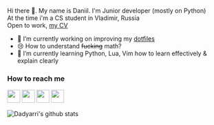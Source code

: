 Hi there 👋. My name is Daniil. I'm Junior developer (mostly on Python)  
At the time i'm a CS student in Vladimir, Russia  
Open to work, [my CV](https://clck.ru/V8KW2)

- 🔭 I’m currently working on improving my [dotfiles](https://github.com/dadyarri/dotfiles)
- :cry: How to understand ~~fucking~~ math?
- 🌱 I’m currently learning Python, Lua, Vim how to learn effectively & explain clearly

### How to reach me

<a title="Vkontakte" href="https://vk.me/dadyarri"><img width="30" src="https://user-images.githubusercontent.com/51821039/118550882-ecf52200-b765-11eb-93fb-1c8b80635115.png"></a>
<a title="Telegram" href="https://t.me/dadyarri"><img width="30" src="https://user-images.githubusercontent.com/51821039/118549811-a0f5ad80-b764-11eb-864e-a1d5cf7d2830.png"></a>
<a title="Blog (in Russian)" href="https://t.me/dadyarriscorner"><img width="30" src="https://user-images.githubusercontent.com/51821039/118550586-88d25e00-b765-11eb-8698-9317c84217e2.png"></a>
<a title="Linkedin" href="https://linkdein.com/in/dadyarri"><img width="30" src="https://user-images.githubusercontent.com/51821039/119899629-09eed980-bf4c-11eb-9c0f-6ae0a31de348.png"></a>


![Dadyarri's github stats](https://github-readme-stats.vercel.app/api?username=dadyarri&count_private=true&show_icons=true&theme=dark&include_all_commits=true)

